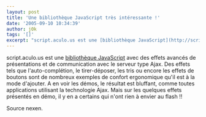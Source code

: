 ```yaml
---
layout: post
title: 'Une bibliothèque JavaScript très intéressante !'
date: '2005-09-10 10:34:39'
author: j0k
tags: '[]'
excerpt: "script.aculo.us est une [bibliothèque JavaScript](http://script.aculo.us/) avec des effets avancés de présentations et de communication avec le serveur type Ajax. Des effets tels que l'auto-complétion, le tirer-déposer, les tris ou encore les effets de boutons sont de nombreux exemples de confort ergonomique qu'il est à la mode d'ajouter.     \nA en voir      …"
---
```


script.aculo.us est une [bibliothèque JavaScript](http://script.aculo.us/) avec des effets avancés de présentations et de communication avec le serveur type Ajax. Des effets tels que l'auto-complétion, le tirer-déposer, les tris ou encore les effets de boutons sont de nombreux exemples de confort ergonomique qu'il est à la mode d'ajouter.
A en voir les démos, le résultat est bluffant, comme toutes applications utilisant la technologie Ajax. Mais sur les quelques effets présentés en démo, il y en a certains qui n'ont rien à envier au flash !!

Source nexen.
